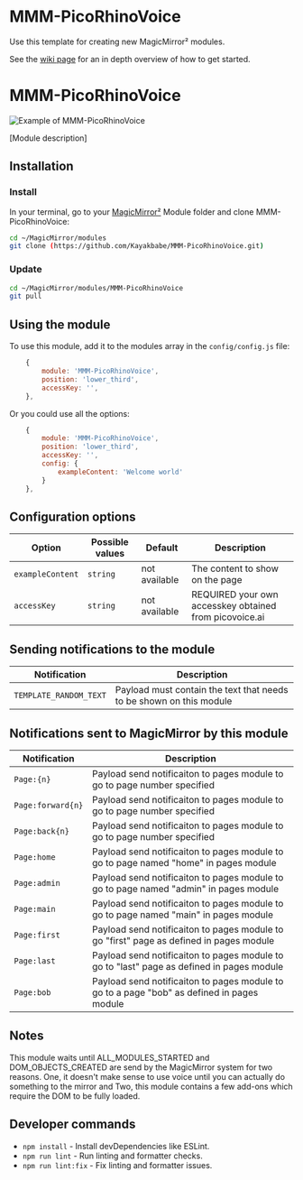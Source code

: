 # MMM-PicoRhinoVoice
Use this template for creating new MagicMirror² modules.

See the [wiki page](https://github.com/Kayakbabe/MMM-PicoRhinoVoice/wiki) for an in depth overview of how to get started.

# MMM-PicoRhinoVoice

![Example of MMM-PicoRhinoVoice](./example_1.png)

[Module description]

## Installation

### Install

In your terminal, go to your [MagicMirror²][mm] Module folder and clone MMM-PicoRhinoVoice:

```bash
cd ~/MagicMirror/modules
git clone (https://github.com/Kayakbabe/MMM-PicoRhinoVoice.git)
```

### Update

```bash
cd ~/MagicMirror/modules/MMM-PicoRhinoVoice
git pull
```

## Using the module

To use this module, add it to the modules array in the `config/config.js` file:

```js
    {
        module: 'MMM-PicoRhinoVoice',
        position: 'lower_third',
        accessKey: '',
    },
```

Or you could use all the options:

```js
    {
        module: 'MMM-PicoRhinoVoice',
        position: 'lower_third',
        accessKey: '',
        config: {
            exampleContent: 'Welcome world'
        }
    },
```

## Configuration options

Option|Possible values|Default|Description
------|------|------|-----------
`exampleContent`|`string`|not available|The content to show on the page
`accessKey`|`string`|not available|REQUIRED your own accesskey obtained from picovoice.ai

## Sending notifications to the module

Notification|Description
------|-----------
`TEMPLATE_RANDOM_TEXT`|Payload must contain the text that needs to be shown on this module

## Notifications sent to MagicMirror by this module

Notification|Description
------|-----------
`Page:{n}`|Payload send notificaiton to pages module to go to page number specified
`Page:forward{n}`|Payload send notificaiton to pages module to go to page number specified
`Page:back{n}`|Payload send notificaiton to pages module to go to page number specified
`Page:home`|Payload send notificaiton to pages module to go to page named "home" in pages module
`Page:admin`|Payload send notificaiton to pages module to go to page named "admin" in pages module
`Page:main`|Payload send notificaiton to pages module to go to page named "main" in pages module
`Page:first`|Payload send notificaiton to pages module to go "first" page as defined in pages module
`Page:last`|Payload send notificaiton to pages module to go to "last" page as defined in pages module
`Page:bob`|Payload send notificaiton to pages module to go to a page "bob" as defined in pages module

## Notes
This module waits until ALL_MODULES_STARTED and DOM_OBJECTS_CREATED are send by the MagicMirror system 
for two reasons. One, it doesn't make sense to use voice until you can actually do something to the mirror and 
Two, this module contains a few add-ons which require the DOM to be fully loaded.



## Developer commands

- `npm install` - Install devDependencies like ESLint.
- `npm run lint` - Run linting and formatter checks.
- `npm run lint:fix` - Fix linting and formatter issues.

[mm]: https://github.com/MagicMirrorOrg/MagicMirror
